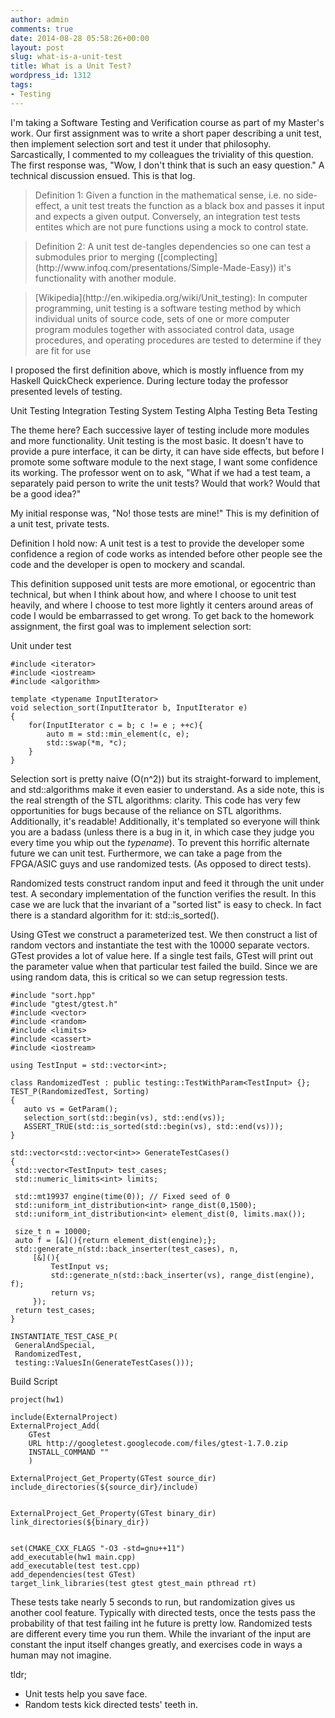 ```yaml
---
author: admin
comments: true
date: 2014-08-28 05:58:26+00:00
layout: post
slug: what-is-a-unit-test
title: What is a Unit Test?
wordpress_id: 1312
tags:
- Testing
---
```


I'm taking a Software Testing and Verification course as part of my Master's work. Our first assignment was to write a short paper describing a unit test, then implement selection sort and test it under that philosophy. Sarcastically, I commented to my colleagues the triviality of this question. The first response was, "Wow, I don't think that is such an easy question." A technical discussion ensued. This is that log.
<!--more-->


<blockquote>Definition 1:
Given a function in the mathematical sense, i.e. no side-effect, a unit test treats the function as a black box and passes it input and expects a given output. Conversely, an integration test tests entites which are not pure functions using a mock to control state.</blockquote>




<blockquote>Definition 2:
A unit test de-tangles dependencies so one can test a submodules prior to merging ([complecting](http://www.infoq.com/presentations/Simple-Made-Easy)) it's functionality with another module.</blockquote>




<blockquote>[Wikipedia](http://en.wikipedia.org/wiki/Unit_testing):
In computer programming, unit testing is a software testing method by which individual units of source code, sets of one or more computer program modules together with associated control data, usage procedures, and operating procedures are tested to determine if they are fit for use</blockquote>



I proposed the first definition above, which is mostly influence from my Haskell QuickCheck experience.  During lecture today the professor presented levels of testing.

Unit Testing
Integration Testing
System Testing
Alpha Testing
Beta Testing

The theme here? Each successive layer of testing include more modules and more functionality. Unit testing is the most basic. It doesn't  have to provide a pure interface, it can be dirty, it can have side effects, but before I promote some software module to the next stage, I want some confidence its working. The professor went on to ask, "What if we had a test team, a separately paid person to write the unit tests? Would that work? Would that be a good idea?" 

My initial response was, "No! those tests are mine!" This is my definition of a unit test, private tests. 

Definition I hold now:
A unit test is a test to provide the developer some confidence a region of code works as intended before other people see the code and the developer is open to mockery and scandal. 

This definition supposed unit tests are more emotional, or egocentric than technical, but when I think about how, and where I choose to unit test heavily, and where I choose to test more lightly it centers around areas of code I would be embarrassed to get wrong. To get back to the homework assignment, the first goal was to implement selection sort: 

Unit under test

    
    #include <iterator>
    #include <iostream>
    #include <algorithm>
    
    template <typename InputIterator>
    void selection_sort(InputIterator b, InputIterator e)
    {
        for(InputIterator c = b; c != e ; ++c){
            auto m = std::min_element(c, e);
            std::swap(*m, *c);
        }
    }
    



Selection sort is pretty naive (O(n^2)) but its straight-forward to implement, and std::algorithms make it even easier to understand. As a side note, this is the real strength of the STL algorithms: clarity. This code has very few opportunities for bugs because of the reliance on STL algorithms. Additionally, it's readable! Additionally, it's templated so everyone will think you are a badass (unless there is a bug in it, in which case they judge you every time you whip out the _typename_). To prevent this horrific alternate future we can unit test.  Furthermore, we can take a page from the FPGA/ASIC guys and use randomized tests. (As opposed to direct tests).

Randomized tests construct random input and feed it through the unit under test.  A secondary implementation of the function verifies the result. In this case we are luck that the invariant of a "sorted list" is easy to check.  In fact there is a standard algorithm for it: std::is_sorted().  

Using GTest we construct a parameterized test. We then construct a list of random vectors and instantiate the test with the 10000 separate vectors. GTest provides a lot of value here.  If a single test fails, GTest will print out the parameter value when that particular test failed the build. Since we are using random data, this is critical so we can setup regression tests.


    
    #include "sort.hpp"
    #include "gtest/gtest.h"
    #include <vector>
    #include <random>
    #include <limits>
    #include <cassert>
    #include <iostream>
    
    using TestInput = std::vector<int>;
    
    class RandomizedTest : public testing::TestWithParam<TestInput> {};
    TEST_P(RandomizedTest, Sorting)
    {
       auto vs = GetParam();
       selection_sort(std::begin(vs), std::end(vs));
       ASSERT_TRUE(std::is_sorted(std::begin(vs), std::end(vs)));
    }
    
    std::vector<std::vector<int>> GenerateTestCases()
    {
     std::vector<TestInput> test_cases;
     std::numeric_limits<int> limits;
    
     std::mt19937 engine(time(0)); // Fixed seed of 0
     std::uniform_int_distribution<int> range_dist(0,1500);
     std::uniform_int_distribution<int> element_dist(0, limits.max());
    
     size_t n = 10000;
     auto f = [&](){return element_dist(engine);};
     std::generate_n(std::back_inserter(test_cases), n, 
         [&](){ 
             TestInput vs;
             std::generate_n(std::back_inserter(vs), range_dist(engine), f);
             return vs;
         });
     return test_cases;
    }
    
    INSTANTIATE_TEST_CASE_P(
     GeneralAndSpecial,
     RandomizedTest,
     testing::ValuesIn(GenerateTestCases()));



Build Script

    
    
    project(hw1)
    
    include(ExternalProject)
    ExternalProject_Add(
        GTest 
        URL http://googletest.googlecode.com/files/gtest-1.7.0.zip
        INSTALL_COMMAND ""
        )
    
    ExternalProject_Get_Property(GTest source_dir)
    include_directories(${source_dir}/include)
    
    
    ExternalProject_Get_Property(GTest binary_dir)
    link_directories(${binary_dir})
    
    
    set(CMAKE_CXX_FLAGS "-O3 -std=gnu++11")
    add_executable(hw1 main.cpp)
    add_executable(test test.cpp)
    add_dependencies(test GTest)
    target_link_libraries(test gtest gtest_main pthread rt)
    



These tests take nearly 5 seconds to run, but randomization gives us another cool feature. Typically with directed tests, once the tests pass the probability of that test failing int he future is pretty low. Randomized tests are different every time you run them. While the invariant of the input are constant the input itself changes greatly, and exercises code in ways a human may not imagine. 

tldr; 
- Unit tests help you save face.
- Random tests kick directed tests' teeth in. 
